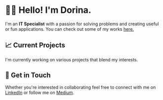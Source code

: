 # 🖖🏻 Hello! I'm Dorina.

I'm an **IT Specialist** with a passion for solving problems and creating useful or fun applications. 
You can check out some of my works [here.](https://portfolia.onrender.com/)

## 📈 Current Projects
I'm currently working on various projects that blend my interests.

## 🌟 Get in Touch
Whether you're interested in collaborating feel free to connect with me on [LinkedIn](https://linkedin.com/in/dorinanyari) or follow me on [Medium](https://medium.com/@nyaridorina).
